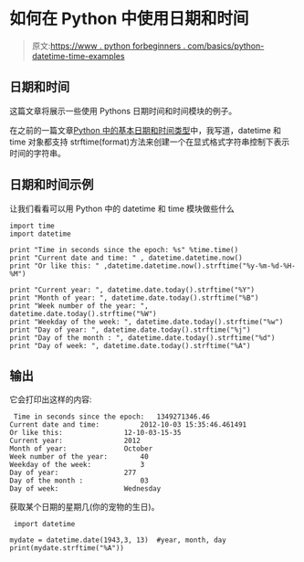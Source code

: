 # 如何在 Python 中使用日期和时间

> 原文:[https://www . python forbeginners . com/basics/python-datetime-time-examples](https://www.pythonforbeginners.com/basics/python-datetime-time-examples)

## 日期和时间

这篇文章将展示一些使用 Pythons 日期时间和时间模块的例子。

在之前的一篇文章[Python 中的基本日期和时间类型](https://www.pythonforbeginners.com/basics/python-strftime-and-strptime)中，我写道，datetime 和 time 对象都支持 strftime(format)方法来创建一个在显式格式字符串控制下表示时间的字符串。

## 日期和时间示例

让我们看看可以用 Python 中的 datetime 和 time 模块做些什么

```
import time
import datetime

print "Time in seconds since the epoch: %s" %time.time()
print "Current date and time: " , datetime.datetime.now()
print "Or like this: " ,datetime.datetime.now().strftime("%y-%m-%d-%H-%M")

print "Current year: ", datetime.date.today().strftime("%Y")
print "Month of year: ", datetime.date.today().strftime("%B")
print "Week number of the year: ", datetime.date.today().strftime("%W")
print "Weekday of the week: ", datetime.date.today().strftime("%w")
print "Day of year: ", datetime.date.today().strftime("%j")
print "Day of the month : ", datetime.date.today().strftime("%d")
print "Day of week: ", datetime.date.today().strftime("%A") 
```

## 输出

它会打印出这样的内容:

```
 Time in seconds since the epoch: 	1349271346.46
Current date and time:  		2012-10-03 15:35:46.461491
Or like this: 				12-10-03-15-35
Current year:  				2012
Month of year:  			October
Week number of the year:  		40
Weekday of the week:  			3
Day of year:  				277
Day of the month :  			03
Day of week:  				Wednesday 
```

获取某个日期的星期几(你的宠物的生日)。

```
 import datetime

mydate = datetime.date(1943,3, 13)  #year, month, day
print(mydate.strftime("%A")) 
```